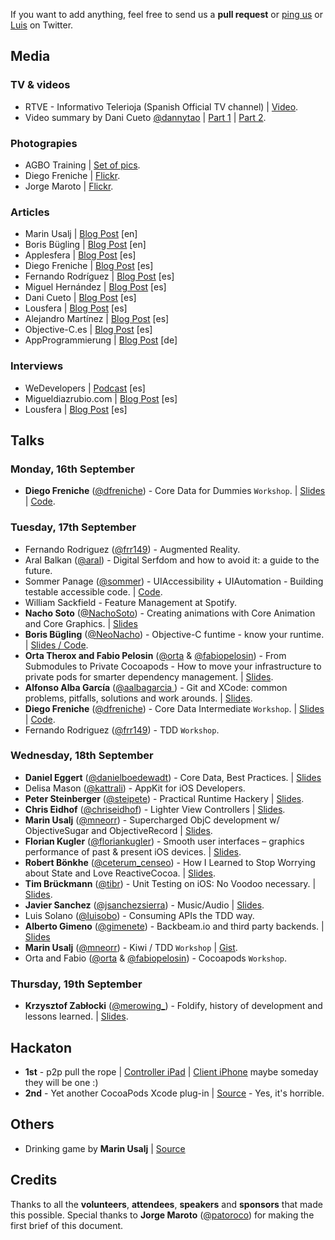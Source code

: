 If you want to add anything, feel free to send us a **pull request** or [ping us](https://twitter.com/nsspain) or [Luis](https://twitter.com/lascorbe) on Twitter.


## Media
### TV & videos
* RTVE - Informativo Telerioja (Spanish Official TV channel) | [Video](http://www.rtve.es/alacarta/videos/informativo-telerioja/informativo-telerioja-18-09-13/2022080/).
* Video summary by Dani Cueto [@dannytao](https://twitter.com/dannytao) | [Part 1](http://www.youtube.com/watch?v=hRXI43mMKAc&feature=share&list=UUtgvMsUcqoHVH_tjCfjp_ag) | [Part 2](http://www.youtube.com/watch?v=yTisSjL1GgY&feature=share&list=UUtgvMsUcqoHVH_tjCfjp_ag).


### Photograpies
* AGBO Training | [Set of pics](http://agbo.biz/blog/nsspain-en-imagenes).
* Diego Freniche | [Flickr](http://www.flickr.com/photos/dfreniche/sets/72157635848467335/).
* Jorge Maroto | [Flickr](http://www.flickr.com/photos/patoroco/sets/72157635765536525/).


### Articles
* Marin Usalj | [Blog Post](http://mneorr.com/nsspain-2013/) [en]
* Boris Bügling | [Blog Post](https://medium.com/p/1f794e718bf2) [en]
* Applesfera | [Blog Post](http://www.applesfera.com/aprendeiosonline/nsspain-primera-conferencia-internacional-de-desarrollo-ios-en-espana) [es]
* Diego Freniche | [Blog Post](http://blog.freniche.com/2013/09/23/la-conferencia-nsspain/) [es]
* Fernando Rodríguez | [Blog Post](http://blog.frodrig.com/2013/09/20/de-vuelta-de-la-nsspain/) [es]
* Miguel Hernández | [Blog Post](http://www.mhjaso.com/blog/nsspain-primera-edicion/) [es]
* Dani Cueto | [Blog Post](http://dcueto.me/post/mi-experiencia-en-nsspain) [es]
* Lousfera | [Blog Post](http://www.louesfera.com/2013/09/22/nsspain-conferencia-ios-celebrada-en-logrono/) [es]
* Alejandro Martínez | [Blog Post](http://alejandromp.com/blog/2013/9/22/una-semana-en-al-nsspain) [es]
* Objective-C.es | [Blog Post](http://objective-c.es/nsspain/) [es]
* AppProgrammierung | [Blog Post](http://app-programmierung.com/inews/ios-entwicklerkonferenz-nsspain/) [de]


### Interviews
* WeDevelopers | [Podcast](http://wedevelopers.com/2013/06/20/we-developers-022-nsspain/) [es]
* Migueldiazrubio.com | [Blog Post](http://www.migueldiazrubio.com/2013/08/05/entrevistas-ios-hoy-hablamos-con-los-organizadores-de-nsspain/) [es]
* Lousfera | [Blog Post](http://www.louesfera.com/2013/07/17/entrevista-luis-ascorbe-borja-reinares-organizadores-nsspain/) [es]


## Talks

### Monday, 16th September
* **Diego Freniche** ([@dfreniche](http://www.twitter.com/dfreniche)) - Core Data for Dummies ``Workshop``. | [Slides](http://www.slideshare.net/dfreniche/core-data-ns-spain-26505051) | [Code](https://bitbucket.org/dfreniche/retrostuff-tracker-2).


### Tuesday, 17th September
* Fernando Rodriguez ([@frr149](http://www.twitter.com/frr149)) - Augmented Reality.
* Aral Balkan ([@aral](http://www.twitter.com/aral)) - Digital Serfdom and how to avoid it: a guide to the future.
* Sommer Panage ([@sommer](http://www.twitter.com/sommer)) - UIAccessibility + UIAutomation - Building testable accessible code. | [Code](https://github.com/spanage/riemann_sum_ax_ios/).
* William Sackfield - Feature Management at Spotify.
* **Nacho Soto** ([@NachoSoto](http://www.twitter.com/NachoSoto)) - Creating animations with Core Animation and Core Graphics. | [Slides](https://speakerdeck.com/lascorbe/nacho-sotos-slides-at-nsspain-2013)
* **Boris Bügling** ([@NeoNacho](http://www.twitter.com/NeoNacho)) - Objective-C funtime - know your runtime. | [Slides / Code](http://vu0.org/funtime/).
* **Orta Therox and Fabio Pelosin** ([@orta](http://www.twitter.com/orta) & [@fabiopelosin](http://www.twitter.com/fabiopelosin)) - From Submodules to Private Cocoapods - How to move your infrastructure to private pods for smarter dependency management. | [Slides](https://speakerdeck.com/orta/cocoapods-state-of-the-union).
* **Alfonso Alba García** ([@aalbagarcia ](http://www.twitter.com/aalbagarcia )) - Git and XCode: common problems, pitfalls, solutions and work arounds. | [Slides](http://www.slideshare.net/aprendegit/nsspain2013).
* **Diego Freniche** ([@dfreniche](http://www.twitter.com/dfreniche)) - Core Data Intermediate ``Workshop``. | [Slides](http://www.slideshare.net/dfreniche/core-data-ns-spain-26505051) | [Code](https://bitbucket.org/dfreniche/retrostuff-tracker-2).
* Fernando Rodriguez ([@frr149](http://www.twitter.com/frr149)) - TDD ``Workshop``.


### Wednesday, 18th September
* **Daniel Eggert** ([@danielboedewadt](http://www.twitter.com/danielboedewadt)) - Core Data, Best Practices. | [Slides](https://speakerdeck.com/lascorbe/daniel-eggerts-slides-at-nsspain-2013)
* Delisa Mason ([@kattrali](http://www.twitter.com/kattrali)) - AppKit for iOS Developers.
* **Peter Steinberger** ([@steipete](http://www.twitter.com/steipete)) - Practical Runtime Hackery | [Slides](https://speakerdeck.com/steipete/practical-runtime-hackery).
* **Chris Eidhof** ([@chriseidhof](http://www.twitter.com/chriseidhof)) - Lighter View Controllers | [Slides](https://speakerdeck.com/chriseidhof/lighter-view-controllers).
* **Marin Usalj** ([@mneorr](http://www.twitter.com/mneorr)) - Supercharged ObjC development w/ ObjectiveSugar and ObjectiveRecord | [Slides](https://speakerdeck.com/mneorr/objectivesugar-and-objectiverecord).
* **Florian Kugler** ([@floriankugler](http://www.twitter.com/floriankugler)) - Smooth user interfaces – graphics performance of past & present iOS devices. | [Slides](https://speakerdeck.com/floriankugler/graphics-performance-across-ios-devices).
* **Robert Bönkhe** ([@ceterum_censeo](http://www.twitter.com/ceterum_censeo)) - How I Learned to Stop Worrying about State and Love ReactiveCocoa. | [Slides](https://speakerdeck.com/robb/reactivecocoa-nsspain).
* **Tim Brückmann** ([@tibr](http://www.twitter.com/tibr)) - Unit Testing on iOS: No Voodoo necessary. | [Slides](https://speakerdeck.com/tibr/unit-testing-on-ios).
* **Javier Sanchez** ([@jsanchezsierra](http://www.twitter.com/jsanchezsierra)) - Music/Audio | [Slides](https://ccrma.stanford.edu/~jsanchez/NSSpain.pdf).
* Luis Solano ([@luisobo](http://www.twitter.com/luisobo)) - Consuming APIs the TDD way.
* **Alberto Gimeno** ([@gimenete](http://www.twitter.com/gimenete)) - Backbeam.io and third party backends. | [Slides](https://speakerdeck.com/backbeam/backbeam-dot-io-and-other-backend-services)
* **Marin Usalj** ([@mneorr](http://www.twitter.com/mneorr)) - Kiwi / TDD ``Workshop`` | [Gist](https://github.com/mneorr/nsspain-kiwi/blob/master/NSSpainTests/NSSpainTests.m).
* Orta and Fabio ([@orta](http://www.twitter.com/orta) & [@fabiopelosin](http://www.twitter.com/fabiopelosin)) - Cocoapods ``Workshop``.


### Thursday, 19th September
* **Krzysztof Zabłocki** ([@merowing_](http://www.twitter.com/merowing_)) - Foldify, history of development and lessons learned. | [Slides](https://speakerdeck.com/lascorbe/krzysztof-zablockis-slides-at-nsspain-2013).



## Hackaton

* **1st** - p2p pull the rope | [Controller iPad](https://github.com/dlbuckley/RopeGameController) | [Client iPhone](https://github.com/johndoran/TOWClient) maybe someday they will be one :)
* **2nd** - Yet another CocoaPods Xcode plug-in | [Source](https://github.com/neonichu/CocoaPodsPlugIn) - Yes, it's horrible.


## Others
* Drinking game by **Marin Usalj** | [Source](https://github.com/mneorr/drink)


## Credits
Thanks to all the **volunteers**, **attendees**, **speakers** and **sponsors** that made this possible. Special thanks to **Jorge Maroto** ([@patoroco](http://www.twitter.com/patoroco)) for making the first brief of this document.


